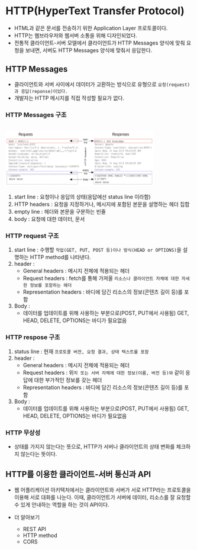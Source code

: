 # HTTP(HyperText Transfer Protocol)
- HTML과 같은 문서를 전송하기 위한 Application Layer 프로토콜이다.
- HTTP는 웹브라우저와 웹서버 소통을 위해 디자인되었다.
- 전통적 클라이언트-서버 모델에서 클라이언트가 HTTP Messages 양식에 맞춰 요청을 보내면, 서버도 HTTP Messages 양식에 맞춰서 응답한다.

## HTTP Messages
- 클라이언트와 서버 사이에서 데이터가 교환하는 방식으로 유형으로 `요청(request)과 응답(reponse)이있다.`
- 개발자는 HTTP 메시지를 직접 작성할 필요가 없다.

### HTTP Messages 구조
<br><img src="img/httpm1.png" width="400px" height="150px"></img><br/>
1. start line : 요청이나 응답의 상태(응답에선 status line 이라함)
2. HTTP headers : 요청을 지정하거나, 메시지에 포함된 본문을 설명하는 헤더 집합
3. empty line : 헤더와 본문을 구분하는 빈줄
4. body : 요청에 대한 데이터, 문서

### HTTP request 구조
1. start line : 수행할 `작업(GET, PUT, POST 등)이나 방식(HEAD or OPTIONS)`을 설명하는 HTTP method를 나타낸다.
2. header : 
    - General headers : 메시지 전체에 적용되는 헤더
    - Request headers : fetch를 통해 가져올 `리소스나 클라이언트 자체에 대한 자세한 정보를 포함하는 헤더`
    - Representation headers : 바디에 담긴 리소스의 정보(콘텐츠 길이 등)를 포함
3. Body :
    - 데이터를 업데이트를 위해 사용하는 부분으로(POST, PUT에서 사용됨) GET, HEAD, DELETE, OPTIONS는 바디가 필요없음


### HTTP respose 구조
1. status line : 현재 `프로토콜 버전, 요청 결과, 상태 텍스트를 포함`
2. header : 
    - General headers : 메시지 전체에 적용되는 헤더
    - Request headers : 위`치 또는 서버 자체에 대한 정보(이름, 버전 등)와` 같이 응답에 대한 부가적인 정보를 갖는 헤더
    - Representation headers : 바디에 담긴 리소스의 정보(콘텐츠 길이 등)를 포함
3. Body :
    - 데이터를 업데이트를 위해 사용하는 부분으로(POST, PUT에서 사용됨) GET, HEAD, DELETE, OPTIONS는 바디가 필요없음

### HTTP 무상성
- 상태를 가지지 않는다는 뜻으로, HTTP가 서버나 클라이언트의 상태 변화를 체크하지 않는다는 뜻이다.

## HTTP를 이용한 클라이언트-서버 통신과 API
- 웹 어플리케이션 아키텍처에서는 클라이언트와 서버가 서로 HTTP라는 프로토콜을 이용해 서로 대화를 나눈다. 이때, 클라이언트가 서버에 데이터, 리소스를 잘 요청할 수 있게 안내하는 역할을 하는 것이 API이다.

- 더 알아보기
    - REST API
    - HTTP method
    - CORS
